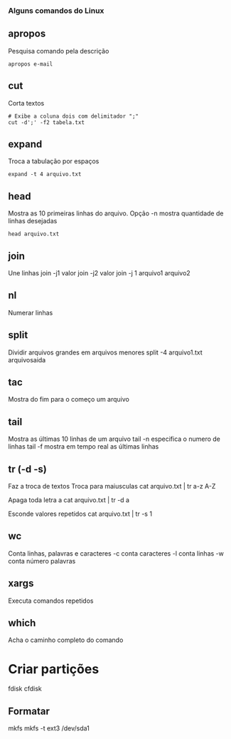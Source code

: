 ### Alguns comandos do Linux

## apropos
Pesquisa comando pela descrição
```shell
apropos e-mail
```

## cut
Corta textos
```shell
# Exibe a coluna dois com delimitador ";"
cut -d';' -f2 tabela.txt
```

## expand
Troca a tabulação por espaços
```shell
expand -t 4 arquivo.txt
```

## head
Mostra as 10 primeiras linhas do arquivo. Opção -n mostra quantidade de linhas desejadas
```shell
head arquivo.txt
```

## join
Une linhas
join -j1 valor
join -j2 valor
join -j 1 arquivo1 arquivo2

## nl
Numerar linhas

## split
Dividir arquivos grandes em arquivos menores
split -4 arquivo1.txt arquivosaida

## tac
Mostra do fim para o começo um arquivo

## tail
Mostra as últimas 10 linhas de um arquivo
tail -n especifica o numero de linhas
tail -f mostra em tempo real as últimas linhas

## tr (-d -s)
Faz a troca de textos
Troca para maiusculas
cat arquivo.txt | tr a-z A-Z

Apaga toda letra a
cat arquivo.txt | tr -d a

Esconde valores repetidos
cat arquivo.txt | tr -s 1

## wc
Conta linhas, palavras e caracteres
-c conta caracteres
-l conta linhas
-w conta número palavras

## xargs
Executa comandos repetidos

## which
Acha o caminho completo do comando

# Criar partições
fdisk
cfdisk

## Formatar
mkfs
mkfs -t ext3 /dev/sda1
